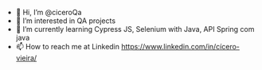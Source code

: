 - 👋 Hi, I’m @ciceroQa
- 👀 I’m interested in QA projects
- 🌱 I’m currently learning Cypress JS, Selenium with Java, API Spring com java
- 📫 How to reach me at Linkedin https://www.linkedin.com/in/cícero-vieira/

<!---
ciceroQa/ciceroQa is a ✨ special ✨ repository because its `README.md` (this file) appears on your GitHub profile.
You can click the Preview link to take a look at your changes.
--->
